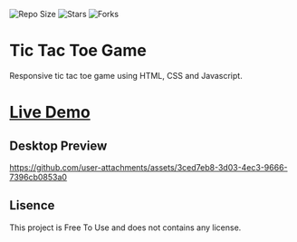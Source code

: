 

![Repo Size](https://img.shields.io/github/repo-size/nishantkr2003/Tic-Tac-Toe)
![Stars](https://img.shields.io/github/stars/nishantkr2003/Tic-Tac-Toe?style=social)
![Forks](https://img.shields.io/github/forks/nishantkr2003/Tic-Tac-Toe?style=social)



#              Tic Tac Toe Game


Responsive tic tac toe game using HTML, CSS and Javascript.

# [Live Demo](https://0xadityarai.github.io/Tic-Tac-Toe/)
## Desktop Preview

https://github.com/user-attachments/assets/3ced7eb8-3d03-4ec3-9666-7396cb0853a0

## Lisence

This project is Free To Use and does not contains any license.

